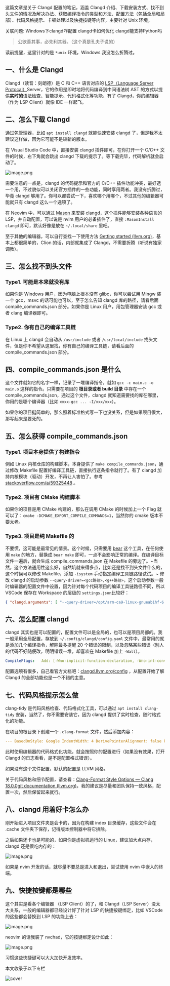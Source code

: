 这篇文章是关于 Clangd 配置的笔记，涵盖 Clangd 介绍、下载安装方式、找不到头文件的情况及解决办法、获取编译指令的类型和方法、配置方法（包括全局和局部）、代码风格提示、卡顿处理以及快捷按键等内容，主要针对 Unix 环境。

关联问题: Windows下clangd咋配置 clangd卡如何优化 clangd能支持Python吗

> 公欲善其事，必先利其器。（这个真是孔夫子说的）

读前提醒，这里针对的是 `*unix` 环境，Windows 我没怎么折腾过。

## 一、什么是 Clangd

Clangd（读音：刻朗德）是 C 和 C++ 语言对应的 [LSP（Language Server Protocal）](https://link.juejin.cn/?target=https%3A%2F%2Fmicrosoft.github.io%2Flanguage-server-protocol%2F "https://microsoft.github.io/language-server-protocol/")Server，它的作用是即时地将代码编译到中间语法树 AST 的方式以提供**实时的**语法检查、智能提示、代码格式化等功能，有了 Clangd，你的编辑器（作为 LSP Client）就像 IDE 一样起飞。

## 二、怎么下载 Clangd

通过包管理器，比如 `apt install clangd` 就能快速安装 clangd 了，但是我不太建议这样做，因为它可能不是较新的版本。

在 Visual Studio Code 中，直接安装 clangd 插件即可，在你打开一个 C/C++ 文件的时候，右下角就会跳出 clangd 下载的提示了。等下载完毕，代码解析就会启动了。

![image.png](https://p9-juejin.byteimg.com/tos-cn-i-k3u1fbpfcp/c522cca33d764e0c9d642c76a41ea19c~tplv-k3u1fbpfcp-jj-mark:3024:0:0:0:q75.awebp#?w=327&h=144&s=15303&e=png&b=181818)

需要注意的一点是，clangd 的代码提示和官方的 C/C++ 插件功能冲突，最好选一个用，不过貌似可以关闭官方插件的一些功能，同时享用两者。我没有折腾过，毕竟 clangd 够用了。你可以都尝试一下，喜欢哪个用哪个，不过其他的编辑器可能就只有 clangd 这么一个选项了。

在 Neovim 中，可以通过 [Mason](https://link.juejin.cn/?target=https%3A%2F%2Fgithub.com%2Fwilliamboman%2Fmason.nvim "https://github.com/williamboman/mason.nvim") 来安装 clangd，这个插件能够安装各种语言的 LSP，并自动配置，可以说是 nvim 用户的必备插件了，直接 `:MasonInstall clangd` 即可，默认好像是放在 `~/.local/share` 里吧。

至于其他的编辑器，可以自行查找一下使用方法 [Getting started (llvm.org)](https://link.juejin.cn/?target=https%3A%2F%2Fclangd.llvm.org%2Finstallation "https://clangd.llvm.org/installation")，基本上都很简单的，Clion 的话，内部就集成了 Clangd，不需要折腾（听说有独家调教）。

## 三、怎么找不到头文件

### Type1. 可能是本来就没有库

如果你是 Windows 用户，因为电脑上根本没有 glibc，你可以尝试用 Mingw 装一个 gcc，msvc 的话可能也可以，至于怎么告知 clangd 库的路径，请看后面 compile\_commands.json 部分。如果你是 Linux 用户，用包管理器安装 gcc 或者 clang 编译器即可。

### Type2. 你有自己的编译工具链

在 Linux 上 clangd 会自动从 `/usr/include` 或者 `/usr/local/include` 找头文件，但是你不希望从这里找，你有自己的编译工具链，请看后面的 compile\_commands.json 部分。

## 四、compile\_commands.json 是什么

这个文件就如它的名字一样，记录了一堆编译指令，就如 `gcc -c main.c -o main.o` 这样的指令。只需要在项目的 **根目录或者 build 目录** 中存在一个 compile\_commands.json，通过这个文件，clangd 就知道需要找的库在哪里，你用的是哪个编译器（比如 `xxxx-gcc ... -I/xxx/xxx`）。

如果你的项目挺简单的，那么照着标准格式写一下也没关系，但是如果项目很大，那写起来是要死的。

## 五、怎么获得 compile\_commands.json

### Type1. 项目本身提供了构建指令

例如 Linux 内核仓库的构建脚本，本身提供了 `make compile_commands.json`，通过修改 Makefile 配置好编译工具链，直接执行这条指令就行了。有了 clangd 加持内核模块（驱动）开发，不再让人害怕了。参考 [stackoverflow.com/a/59325448](https://link.juejin.cn/?target=https%3A%2F%2Fstackoverflow.com%2Fa%2F59325448 "https://stackoverflow.com/a/59325448") 。

### Type2. 项目有 CMake 构建脚本

如果你的项目是用 CMake 构建的，那么在调用 CMake 的时候加上一个 Flag 就可以了：`cmake -DCMAKE_EXPORT_COMPILE_COMMANDS=1`，当然你的 cmake 版本不要太老。

### Type3. 项目是纯 Makefile 的

不要慌，这可能是最常见的情景。这个时候，只需要用 [bear](https://link.juejin.cn/?target=https%3A%2F%2Fgithub.com%2Frizsotto%2FBear "https://github.com/rizsotto/Bear") 这个工具，在任何使用 `make` 的地方，替换成 `bear make` 即可，一点不会影响正常的编译。在编译目标文件一遍后，就会生成 compile\_commands.json 在 Makefile 的旁边了。~当然，这个方法通用性这么好，自然坑就来得多点，比如还是找不到头文件什么的，这个时候可以修改 Makefile，添加 `-isystem` 手动指定编译工具链路径试试。~ 修改 clangd 的启动参数 `--query-driver=<gcc路径>,<g++路径>`，这个启动参数一般时编辑器的配置文件中设置，因为针对每个代码项目的编译工具链路径不同，所以 VSCode 保存在 Workspace 的层级的 `settings.json`比较好：

```json
{ "clangd.arguments": [ "--query-driver=/opt/arm-ca9-linux-gnueabihf-6.5/bin/arm-ca9-linux-gnueabihf-gcc,/opt/arm-ca9-linux-gnueabihf-6.5/bin/arm-ca9-linux-gnueabihf-g++" ] }
```

## 六、怎么配置 clangd

clangd 其实也是可以配置的，配置文件可以是全局的，也可以是项目局部的。我一般采用全局配置，存放到 `~/.config/clangd/config.yaml` 文件中，最常用的就是添加几个编译指令，解除最多提醒 20 个错误的限制，以及忽略某些错误（别人的代码不好随便改，明明错误一堆，却喜欢在 Makefile 加上 `-Wall`）。

```yaml
CompileFlags:   Add: [-Wno-implicit-function-declaration, -Wno-int-conversion, -ferror-limit=500]
```

配置选项有很多，自己看官方文档吧：[clangd.llvm.org/config](https://link.juejin.cn/?target=https%3A%2F%2Fclangd.llvm.org%2Fconfig "https://clangd.llvm.org/config") ，从配置开始了解 Clangd 的全部功能也是一个不错的主意。

## 七、代码风格提示怎么做

clang-tidy 是代码风格检查、代码格式化工具，可以通过 `apt install clang-tidy` 安装，当然了，你不需要安装它，因为 clangd 提供了实时检查，随时格式化的功能。

在项目的根目录下创建一个 `.clang-format` 文件，然后添加内容：

```yaml
--- BasedOnStyle: Google IndentWidth: 4 DerivePointerAlignment: false PointerAlignment: Left
```

此时使用编辑器的代码格式化功能，就会按照你的配置进行（如果没有效果，打开 Clangd 的日志看看，是不是配置格式错误）。

如果没有这个文件配置，默认的配置是 LLVM 风格。

关于代码风格和细节配置，请查看：[Clang-Format Style Options — Clang 18.0.0git documentation (llvm.org)](https://link.juejin.cn/?target=https%3A%2F%2Fclang.llvm.org%2Fdocs%2FClangFormatStyleOptions.html "https://clang.llvm.org/docs/ClangFormatStyleOptions.html")，我的建议是尽量和团队保持一致风格，配置一次，然后保留起来就行。

## 八、clangd 用着好卡怎么办

刚开始进入项目文件夹是会卡的，因为在构建 index 目录缓存，这些文件会在 .cache 文件夹下保存，记得版本控制器中将它排除。

之后如果还卡也是可能的，如果你是虚拟机运行的 Linux，建议加大点内存，clangd 还是很吃内存的：

![image.png](https://p9-juejin.byteimg.com/tos-cn-i-k3u1fbpfcp/fef27eb8256641d0ada5adb3a3a5868f~tplv-k3u1fbpfcp-jj-mark:3024:0:0:0:q75.awebp#?w=957&h=548&s=157764&e=png&b=020202)

如果是 nvim 开发的话，就尽量不要总是进入和退出，尝试使用 nvim 中嵌入的终端。

## 九、快捷按键都是哪些

这个其实是看各个编辑器 （LSP Client）的了，和 Clangd（LSP Server）没太大关系，一般的编辑器都已经设计好了针对 LSP 的快捷按键绑定，比如 VSCode 的这些都会替换到 LSP 的功能上去：

![image.png](https://p6-juejin.byteimg.com/tos-cn-i-k3u1fbpfcp/b58d2dc8488f449c83544b1bd5b0e542~tplv-k3u1fbpfcp-jj-mark:3024:0:0:0:q75.awebp#?w=258&h=204&s=24933&e=png&b=f9f8f8)

neovim 的话我装了 nvchad，它的按键绑定设计如此：

![image.png](https://p1-juejin.byteimg.com/tos-cn-i-k3u1fbpfcp/ed3322cac33b4a139ef97594c77aeaf7~tplv-k3u1fbpfcp-jj-mark:3024:0:0:0:q75.awebp#?w=602&h=601&s=64448&e=png&b=252931)

习惯这些快捷键可以大大加快开发效率。

本文收录于以下专栏

![cover](https://p6-juejin.byteimg.com/tos-cn-i-k3u1fbpfcp/1fbac436217e44f59cd2d1e61e0123f3~tplv-k3u1fbpfcp-jj:100:75:0:0:q75.avis#?w=896&h=561&s=796718&e=png&b=302d28)
